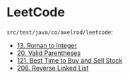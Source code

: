 # LeetCode

`src/test/java/co/axelrod/leetcode`:
- [13. Roman to Integer](https://leetcode.com/problems/roman-to-integer/)
- [20. Valid Parentheses](https://leetcode.com/problems/valid-parentheses/)
- [121. Best Time to Buy and Sell Stock](https://leetcode.com/problems/best-time-to-buy-and-sell-stock/)
- [206. Reverse Linked List](https://leetcode.com/problems/reverse-linked-list/)